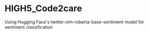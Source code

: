 # HIGH5_Code2care
Using Hugging Face's twitter-xlm-roberta-base-sentiment model for sentiment classification
